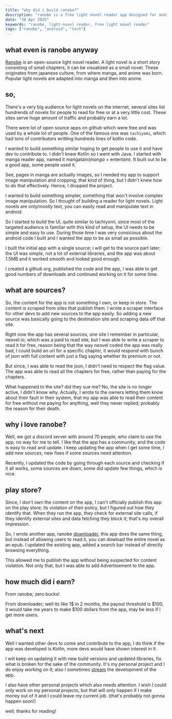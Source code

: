```yaml
---
title: "why did i build ranobe?"
description: "ranobe is a free light novel reader app designed for android. it's open-source and free to use foreever."
date: "30 Apr 2025"
keywords: "ranobe, light-novel reader, free light novel reader"
tags: ["ranobe", "android", "tech"]
---
```


## what even is ranobe anyway

[Ranobe](https://github.com/ranobe-org/ranobe) is an open-source light novel reader. A light novel is a short story consisting of small chapters, it can be visualized as a small novel. These originates from japanese culture, from where manga, and anime was born. Popular light novels are adapted into manga and then into anime.

## so,

There's a very big audience for light novels on the internet, several sites list hundrends of novels for people to read for free or at a very little cost. These sites serve huge amount of traffic and probably earn a lot.

There were lot of open source apps on github which were free and was used by a whole lot of people. One of the famous one was `tachiyomi`, which had tons of contributors writting hundreds lines of kotlin code.

I wanted to build something similar hoping to get people to use it and have dev to contribute to. I didn't knew Kotlin so I went with Java. I started with manga reader app, named it mangatain(_manga_ + enter*tain*). It built out to be a good app, some people used it. 

See, pages in manga are actually images, so I needed my app to support image manipulation and cropping; that kind of thing, but I didn't knew how to do that effectively. Hence, I dropped the project.

I wanted to build something simpler, something that won't involve complex image manipulation. So I thought of building a reader for light novels. Light novels are only/mostly text, you can easily read and manipulate text in android.

So I started to build the UI, quite similar to tachiyomi, since most of the targeted audience is familiar with this kind of setup, the UI needs to be simple and easy to use. During those time I was very consicious about the android code I built and I wanted the app to be as small as possible.

I built the initial app with a single source; i will get to the source part later; the UI was simple, not a lot of external libraries, and the app was about 1.5MB and it worked smooth and looked good enough.

I created a github org, published the code and the app, I was able to get good numbers of downloads and continued working on it for some time.

## what are sources?

So, the content for the app is not something I own, or keep in store. The content is scraped from sites that publish them. I wrote a scraper interface for other devs to add new sources to the app easily. So adding a new source was basically going to the destination site and scraping data off that site.

Right now the app has several sources, one site I remember in particular, neovel.io; which was a paid to read site, but I was able to write a scraper to read it for free, reason being that the way neovel coded the app was really bad, I could build an url for a specific chapter, it would respond with bunch of json with full content with just a flag saying whether its premium or not.

But since, I was able to read the json, I didn't need to respect the flag value. The app was able to read all the chapters for free, rather than paying for the chapters.

What happened to the site? did they sue me? No, the site is no longer active, I didn't know why. Actually, I wrote to the owners letting them know about their fault in their system, that my app was able to read their content for free without me paying for anything, well they never replied; probably the reason for their death.

## why i love ranobe?

Well, we got a discord server with around 70 people, who claim to use the app; no way for me to tell. I like that the app has a community, and the code is easy to read and update. I keep updating the app when I get some time, I add new sources, new fixes if some sources need attention.

Recently, I updated the code by going through each source and checking if it all works, some sources are down, some did update few things, which is nice.

## play store?

Since, I don't own the content on the app, I can't officially publish this app on the play store; its violation of their policy, but I figured out how they identify that. When they run the app, they check for external site calls, if they identify external sites and data fetching they block it; that's my overall impression.

So, I wrote another app, ranobe [downloader](https://play.google.com/store/apps/details?id=org.ranobe.ranobe), this app does the same thing, but instead of allowing users to read it, you can dowload the entire novel as an epub. I updated the existing app, added a search bar instead of directly browsing everything.

This allowed me to publish the app without being suspected for content violation. Not only that, but I was able to add Advertisement to the app.

## how much did i earn?

From ranobe; zero bucks!

From downloader; well its like 1$ in 2 months, the payout threshold is $100, it would take me years to make $100 dollars from the app, may be less if I get more users.

## what's next

Well I wanted other devs to come and contribute to the app, I do think if the app was developed is Kotlin, more devs would have shown interest in it.

I will keep on updating it with new build versions and updated libraries, fix what is broken for the sake of the community. It's my personal project and I do enjoy working on it; also I sometimes [stream](https://www.twitch.tv/atultv) the development of the app.

I also have other personal projects which also needs attention. I wish I could only work on my personal projects, but that will only happen if I make money out of it and I could leave my current job. (that's probably not gonna happen soon!)

well; thanks for reading!
